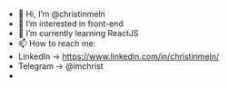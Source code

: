 - 👋 Hi, I’m @christinmeln
- 👀 I’m interested in front-end
- 🌱 I’m currently learning ReactJS
- 📫 How to reach me: 
- LinkedIn -> https://www.linkedin.com/in/christinmeln/
- Telegram -> @imchrist
- 

